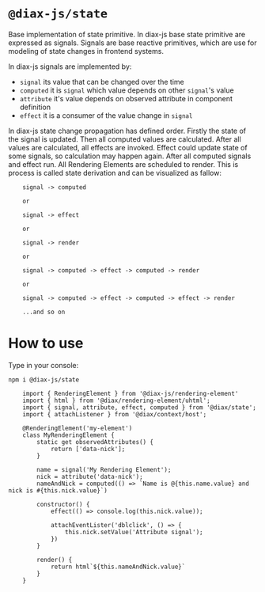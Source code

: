 # `@diax-js/state`

Base implementation of state primitive. In diax-js base state primitive are expressed as signals. Signals are base reactive primitives, which are use for modeling of state changes in frontend systems.

In diax-js signals are implemented by:

- `signal` its value that can be changed over the time
- `computed` it is `signal` which value depends on other `signal`'s value
- `attribute` it's value depends on observed attribute in component definition
- `effect` it is a consumer of the value change in `signal`

In diax-js state change propagation has defined order. Firstly the state of the signal is updated. Then all computed values are calculated. After all values are calculated, all effects are invoked. Effect could update state of some signals, so calculation may happen again. After all computed signals and effect run. All Rendering Elements are scheduled to render.
This is process is called state derivation and can be visualized as fallow:

```
    signal -> computed

    or

    signal -> effect

    or

    signal -> render

    or

    signal -> computed -> effect -> computed -> render

    or

    signal -> computed -> effect -> computed -> effect -> render

    ...and so on
```

# How to use

Type in your console:

`npm i @diax-js/state`

```
    import { RenderingElement } from '@diax-js/rendering-element'
    import { html } from '@diax/rendering-element/uhtml';
    import { signal, attribute, effect, computed } from '@diax/state';
    import { attachListener } from '@diax/context/host';

    @RenderingElement('my-element')
    class MyRenderingElement {
        static get observedAttributes() {
            return ['data-nick'];
        }

        name = signal('My Rendering Element');
        nick = attribute('data-nick');
        nameAndNick = computed(() => `Name is @{this.name.value} and nick is #{this.nick.value}`)

        constructor() {
            effect(() => console.log(this.nick.value));

            attachEventLister('dblclick', () => {
                this.nick.setValue('Attribute signal');
            })
        }

        render() {
            return html`${this.nameAndNick.value}`
        }
    }
```
